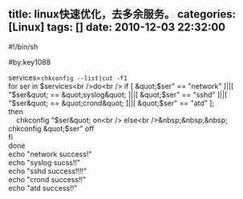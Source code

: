 title: linux快速优化，去多余服务。
categories: [Linux]
tags: []
date: 2010-12-03 22:32:00
---
#!/bin/sh<p> </p><p>#by:key1088</p>services=`chkconfig --list|cut -f1`<br />for ser in $services<br />do<br /> if [ &quot;$ser&quot; == &quot;network&quot; ]||[ &quot;$ser&quot; == &quot;syslog&quot; ]||[ &quot;$ser&quot; == &quot;sshd&quot; ]||[ &quot;$ser&quot; == &quot;crond&quot; ]||[ &quot;$ser&quot; == &quot;atd&quot; ];<br /> then<br />&nbsp;&nbsp;&nbsp;  chkconfig &quot;$ser&quot; on<br /> else<br />&nbsp;&nbsp;&nbsp;  chkconfig &quot;$ser&quot; off<br /> fi<br />done<br />echo &quot;network success!&quot;<br />echo &quot;syslog sucss!!&quot;<br />echo &quot;sshd success!!!!&quot;<br />echo &quot;crond success!!&quot;<br />echo &quot;atd success!!&quot;<br /><br />
